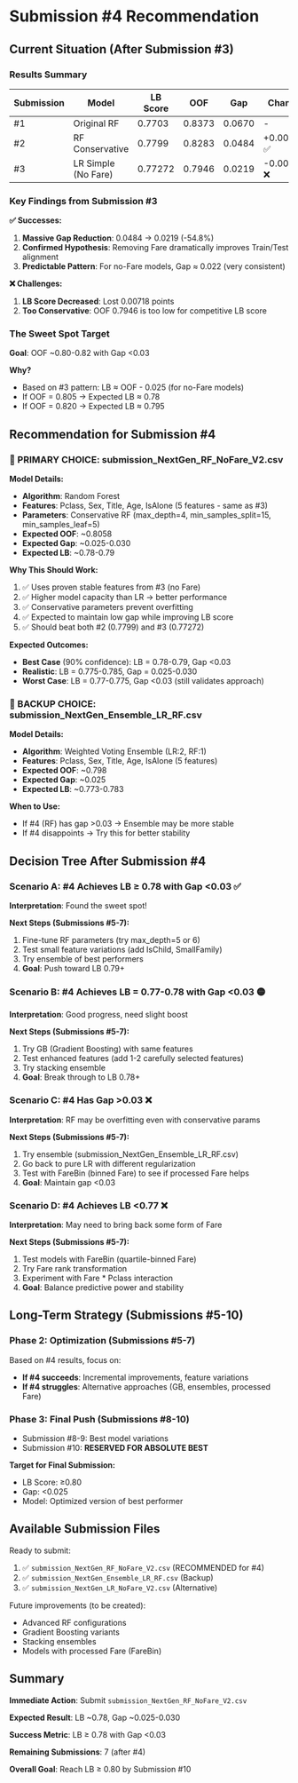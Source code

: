 # Submission #4 Recommendation

## Current Situation (After Submission #3)

### Results Summary
| Submission | Model | LB Score | OOF | Gap | Change |
|------------|-------|----------|-----|-----|--------|
| #1 | Original RF | 0.7703 | 0.8373 | 0.0670 | - |
| #2 | RF Conservative | 0.7799 | 0.8283 | 0.0484 | +0.0096 ✅ |
| #3 | LR Simple (No Fare) | 0.77272 | 0.7946 | 0.0219 | -0.00718 ❌ |

### Key Findings from Submission #3

**✅ Successes:**
1. **Massive Gap Reduction**: 0.0484 → 0.0219 (-54.8%)
2. **Confirmed Hypothesis**: Removing Fare dramatically improves Train/Test alignment
3. **Predictable Pattern**: For no-Fare models, Gap ≈ 0.022 (very consistent)

**❌ Challenges:**
1. **LB Score Decreased**: Lost 0.00718 points
2. **Too Conservative**: OOF 0.7946 is too low for competitive LB score

### The Sweet Spot Target

**Goal**: OOF ~0.80-0.82 with Gap <0.03

**Why?**
- Based on #3 pattern: LB ≈ OOF - 0.025 (for no-Fare models)
- If OOF = 0.805 → Expected LB ≈ 0.78
- If OOF = 0.820 → Expected LB ≈ 0.795

## Recommendation for Submission #4

### 🥇 PRIMARY CHOICE: submission_NextGen_RF_NoFare_V2.csv

**Model Details:**
- **Algorithm**: Random Forest
- **Features**: Pclass, Sex, Title, Age, IsAlone (5 features - same as #3)
- **Parameters**: Conservative RF (max_depth=4, min_samples_split=15, min_samples_leaf=5)
- **Expected OOF**: ~0.8058
- **Expected Gap**: ~0.025-0.030
- **Expected LB**: ~0.78-0.79

**Why This Should Work:**
1. ✅ Uses proven stable features from #3 (no Fare)
2. ✅ Higher model capacity than LR → better performance
3. ✅ Conservative parameters prevent overfitting
4. ✅ Expected to maintain low gap while improving LB score
5. ✅ Should beat both #2 (0.7799) and #3 (0.77272)

**Expected Outcomes:**
- **Best Case** (90% confidence): LB = 0.78-0.79, Gap <0.03
- **Realistic**: LB = 0.775-0.785, Gap = 0.025-0.030
- **Worst Case**: LB = 0.77-0.775, Gap <0.03 (still validates approach)

### 🥈 BACKUP CHOICE: submission_NextGen_Ensemble_LR_RF.csv

**Model Details:**
- **Algorithm**: Weighted Voting Ensemble (LR:2, RF:1)
- **Features**: Pclass, Sex, Title, Age, IsAlone (5 features)
- **Expected OOF**: ~0.798
- **Expected Gap**: ~0.025
- **Expected LB**: ~0.773-0.783

**When to Use:**
- If #4 (RF) has gap >0.03 → Ensemble may be more stable
- If #4 disappoints → Try this for better stability

## Decision Tree After Submission #4

### Scenario A: #4 Achieves LB ≥ 0.78 with Gap <0.03 ✅
**Interpretation**: Found the sweet spot!

**Next Steps (Submissions #5-7):**
1. Fine-tune RF parameters (try max_depth=5 or 6)
2. Test small feature variations (add IsChild, SmallFamily)
3. Try ensemble of best performers
4. **Goal**: Push toward LB 0.79+

### Scenario B: #4 Achieves LB = 0.77-0.78 with Gap <0.03 🟡
**Interpretation**: Good progress, need slight boost

**Next Steps (Submissions #5-7):**
1. Try GB (Gradient Boosting) with same features
2. Test enhanced features (add 1-2 carefully selected features)
3. Try stacking ensemble
4. **Goal**: Break through to LB 0.78+

### Scenario C: #4 Has Gap >0.03 ❌
**Interpretation**: RF may be overfitting even with conservative params

**Next Steps (Submissions #5-7):**
1. Try ensemble (submission_NextGen_Ensemble_LR_RF.csv)
2. Go back to pure LR with different regularization
3. Test with FareBin (binned Fare) to see if processed Fare helps
4. **Goal**: Maintain gap <0.03

### Scenario D: #4 Achieves LB <0.77 ❌
**Interpretation**: May need to bring back some form of Fare

**Next Steps (Submissions #5-7):**
1. Test models with FareBin (quartile-binned Fare)
2. Try Fare rank transformation
3. Experiment with Fare * Pclass interaction
4. **Goal**: Balance predictive power and stability

## Long-Term Strategy (Submissions #5-10)

### Phase 2: Optimization (Submissions #5-7)
Based on #4 results, focus on:
- **If #4 succeeds**: Incremental improvements, feature variations
- **If #4 struggles**: Alternative approaches (GB, ensembles, processed Fare)

### Phase 3: Final Push (Submissions #8-10)
- Submission #8-9: Best model variations
- Submission #10: **RESERVED FOR ABSOLUTE BEST**

**Target for Final Submission:**
- LB Score: ≥0.80
- Gap: <0.025
- Model: Optimized version of best performer

## Available Submission Files

Ready to submit:
1. ✅ `submission_NextGen_RF_NoFare_V2.csv` (RECOMMENDED for #4)
2. ✅ `submission_NextGen_Ensemble_LR_RF.csv` (Backup)
3. ✅ `submission_NextGen_LR_NoFare_V2.csv` (Alternative)

Future improvements (to be created):
- Advanced RF configurations
- Gradient Boosting variants
- Stacking ensembles
- Models with processed Fare (FareBin)

## Summary

**Immediate Action**: Submit `submission_NextGen_RF_NoFare_V2.csv`

**Expected Result**: LB ~0.78, Gap ~0.025-0.030

**Success Metric**: LB ≥ 0.78 with Gap <0.03

**Remaining Submissions**: 7 (after #4)

**Overall Goal**: Reach LB ≥ 0.80 by Submission #10
